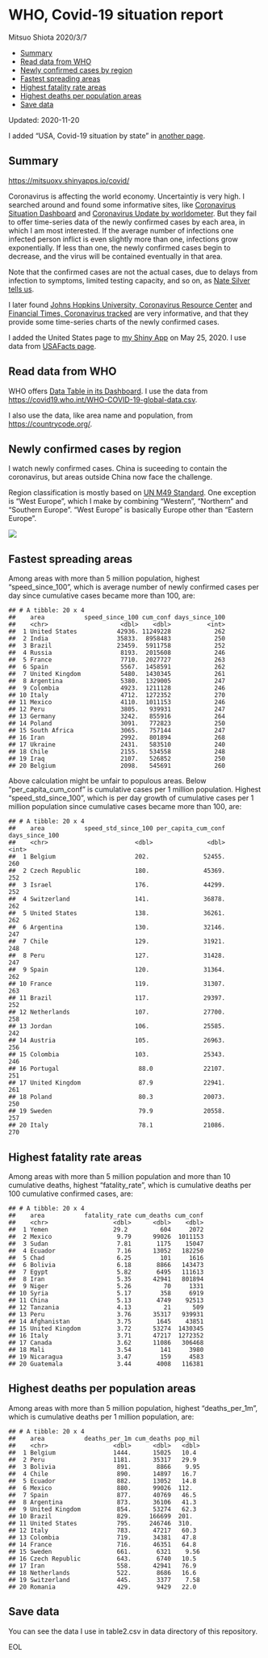 WHO, Covid-19 situation report
================
Mitsuo Shiota
2020/3/7

  - [Summary](#summary)
  - [Read data from WHO](#read-data-from-who)
  - [Newly confirmed cases by region](#newly-confirmed-cases-by-region)
  - [Fastest spreading areas](#fastest-spreading-areas)
  - [Highest fatality rate areas](#highest-fatality-rate-areas)
  - [Highest deaths per population
    areas](#highest-deaths-per-population-areas)
  - [Save data](#save-data)

Updated: 2020-11-20

I added “USA, Covid-19 situation by state” in [another page](USA.md).

## Summary

<https://mitsuoxv.shinyapps.io/covid/>

Coronavirus is affecting the world economy. Uncertaintiy is very high. I
searched around and found some informative sites, like [Coronavirus
Situation
Dashboard](https://who.maps.arcgis.com/apps/opsdashboard/index.html#/c88e37cfc43b4ed3baf977d77e4a0667)
and [Coronavirus Update by
worldometer](https://www.worldometers.info/coronavirus/). But they fail
to offer time-series data of the newly confirmed cases by each area, in
which I am most interested. If the average number of infections one
infected person inflict is even slightly more than one, infections grow
exponentially. If less than one, the newly confirmed cases begin to
decrease, and the virus will be contained eventually in that area.

Note that the confirmed cases are not the actual cases, due to delays
from infection to symptoms, limited testing capacity, and so on, as
[Nate Silver tells
us](https://fivethirtyeight.com/features/coronavirus-case-counts-are-meaningless/).

I later found [Johns Hopkins University, Coronavirus Resource
Center](https://coronavirus.jhu.edu/) and [Financial Times, Coronavirus
tracked](https://www.ft.com/content/a26fbf7e-48f8-11ea-aeb3-955839e06441)
are very informative, and that they provide some time-series charts of
the newly confirmed cases.

I added the United States page to [my Shiny
App](https://mitsuoxv.shinyapps.io/covid/) on May 25, 2020. I use data
from [USAFacts
page](https://usafacts.org/visualizations/coronavirus-covid-19-spread-map/).

## Read data from WHO

WHO offers [Data Table in its Dashboard](https://covid19.who.int/table).
I use the data from
<https://covid19.who.int/WHO-COVID-19-global-data.csv>.

I also use the data, like area name and population, from
<https://countrycode.org/>.

## Newly confirmed cases by region

I watch newly confirmed cases. China is suceeding to contain the
coronavirus, but areas outside China now face the challenge.

Region classification is mostly based on [UN M49
Standard](https://unstats.un.org/unsd/methodology/m49/). One exception
is “West Europe”, which I make by combining “Western”, “Northern” and
“Southern Europe”. “West Europe” is basically Europe other than
“Eastern Europe”.

![](README_files/figure-gfm/chart-1.png)<!-- -->

## Fastest spreading areas

Among areas with more than 5 million population, highest
“speed\_since\_100”, which is average number of newly confirmed cases
per day since cumulative cases became more than 100, are:

    ## # A tibble: 20 x 4
    ##    area           speed_since_100 cum_conf days_since_100
    ##    <chr>                    <dbl>    <dbl>          <int>
    ##  1 United States           42936. 11249228            262
    ##  2 India                   35833.  8958483            250
    ##  3 Brazil                  23459.  5911758            252
    ##  4 Russia                   8193.  2015608            246
    ##  5 France                   7710.  2027727            263
    ##  6 Spain                    5567.  1458591            262
    ##  7 United Kingdom           5480.  1430345            261
    ##  8 Argentina                5380.  1329005            247
    ##  9 Colombia                 4923.  1211128            246
    ## 10 Italy                    4712.  1272352            270
    ## 11 Mexico                   4110.  1011153            246
    ## 12 Peru                     3805.   939931            247
    ## 13 Germany                  3242.   855916            264
    ## 14 Poland                   3091.   772823            250
    ## 15 South Africa             3065.   757144            247
    ## 16 Iran                     2992.   801894            268
    ## 17 Ukraine                  2431.   583510            240
    ## 18 Chile                    2155.   534558            248
    ## 19 Iraq                     2107.   526852            250
    ## 20 Belgium                  2098.   545691            260

Above calculation might be unfair to populous areas. Below
“per\_capita\_cum\_conf” is cumulative cases per 1 million population.
Highest “speed\_std\_since\_100”, which is per day growth of cumulative
cases per 1 million population since cumulative cases became more than
100, are:

    ## # A tibble: 20 x 4
    ##    area           speed_std_since_100 per_capita_cum_conf days_since_100
    ##    <chr>                        <dbl>               <dbl>          <int>
    ##  1 Belgium                      202.               52455.            260
    ##  2 Czech Republic               180.               45369.            252
    ##  3 Israel                       176.               44299.            252
    ##  4 Switzerland                  141.               36878.            262
    ##  5 United States                138.               36261.            262
    ##  6 Argentina                    130.               32146.            247
    ##  7 Chile                        129.               31921.            248
    ##  8 Peru                         127.               31428.            247
    ##  9 Spain                        120.               31364.            262
    ## 10 France                       119.               31307.            263
    ## 11 Brazil                       117.               29397.            252
    ## 12 Netherlands                  107.               27700.            258
    ## 13 Jordan                       106.               25585.            242
    ## 14 Austria                      105.               26963.            256
    ## 15 Colombia                     103.               25343.            246
    ## 16 Portugal                      88.0              22107.            251
    ## 17 United Kingdom                87.9              22941.            261
    ## 18 Poland                        80.3              20073.            250
    ## 19 Sweden                        79.9              20558.            257
    ## 20 Italy                         78.1              21086.            270

## Highest fatality rate areas

Among areas with more than 5 million population and more than 10
cumulative deaths, highest “fatality\_rate”, which is cumulative deaths
per 100 cumulative confirmed cases, are:

    ## # A tibble: 20 x 4
    ##    area           fatality_rate cum_deaths cum_conf
    ##    <chr>                  <dbl>      <dbl>    <dbl>
    ##  1 Yemen                  29.2         604     2072
    ##  2 Mexico                  9.79      99026  1011153
    ##  3 Sudan                   7.81       1175    15047
    ##  4 Ecuador                 7.16      13052   182250
    ##  5 Chad                    6.25        101     1616
    ##  6 Bolivia                 6.18       8866   143473
    ##  7 Egypt                   5.82       6495   111613
    ##  8 Iran                    5.35      42941   801894
    ##  9 Niger                   5.26         70     1331
    ## 10 Syria                   5.17        358     6919
    ## 11 China                   5.13       4749    92513
    ## 12 Tanzania                4.13         21      509
    ## 13 Peru                    3.76      35317   939931
    ## 14 Afghanistan             3.75       1645    43851
    ## 15 United Kingdom          3.72      53274  1430345
    ## 16 Italy                   3.71      47217  1272352
    ## 17 Canada                  3.62      11086   306468
    ## 18 Mali                    3.54        141     3980
    ## 19 Nicaragua               3.47        159     4583
    ## 20 Guatemala               3.44       4008   116381

## Highest deaths per population areas

Among areas with more than 5 million population, highest
“deaths\_per\_1m”, which is cumulative deaths per 1 million
population, are:

    ## # A tibble: 20 x 4
    ##    area           deaths_per_1m cum_deaths pop_mil
    ##    <chr>                  <dbl>      <dbl>   <dbl>
    ##  1 Belgium                1444.      15025   10.4 
    ##  2 Peru                   1181.      35317   29.9 
    ##  3 Bolivia                 891.       8866    9.95
    ##  4 Chile                   890.      14897   16.7 
    ##  5 Ecuador                 882.      13052   14.8 
    ##  6 Mexico                  880.      99026  112.  
    ##  7 Spain                   877.      40769   46.5 
    ##  8 Argentina               873.      36106   41.3 
    ##  9 United Kingdom          854.      53274   62.3 
    ## 10 Brazil                  829.     166699  201.  
    ## 11 United States           795.     246746  310.  
    ## 12 Italy                   783.      47217   60.3 
    ## 13 Colombia                719.      34381   47.8 
    ## 14 France                  716.      46351   64.8 
    ## 15 Sweden                  661.       6321    9.56
    ## 16 Czech Republic          643.       6740   10.5 
    ## 17 Iran                    558.      42941   76.9 
    ## 18 Netherlands             522.       8686   16.6 
    ## 19 Switzerland             445.       3377    7.58
    ## 20 Romania                 429.       9429   22.0

## Save data

You can see the data I use in table2.csv in data directory of this
repository.

EOL
